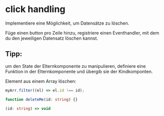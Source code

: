 # click handling

Implementiere eine Möglichkeit, um Datensätze zu löschen.

Füge einen button pro Zeile hinzu, registriere einen Eventhandler, mit dem du den jeweiligen Datensatz löschen kannst.

## Tipp:

um den State der Elternkomponente zu manipulieren, definiere eine Funktion in der Elternkomponente und übergib sie der Kindkomponten.

Element aus einem Array löschen:

```ts
myArr.filter((el) => el.id !== id);
```

```ts
function deleteMe(id: string) {}

(id: string) => void
```
